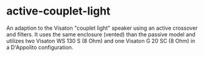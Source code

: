 # active-couplet-light
An adaption to the Visaton "couplet light" speaker using an active crossover and filters.
It uses the same enclosure (vented) than the passive model and utilizes two Visaton WS 130 S (8 Ohm) and one Visaton G 20 SC (8 Ohm) in a D'Appolito configuration.

